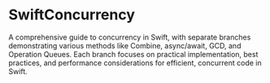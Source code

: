 # SwiftConcurrency
A comprehensive guide to concurrency in Swift, with separate branches demonstrating various methods like Combine, async/await, GCD, and Operation Queues. Each branch focuses on practical implementation, best practices, and performance considerations for efficient, concurrent code in Swift.
